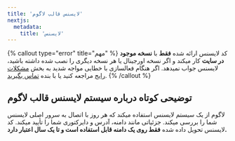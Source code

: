 ```yaml
---
title: 'لایسنس قالب لاگوم'
nextjs:
  metadata:
    title: 'لایسنس'
---
```


{% callout type="error" title="مهم" %}
کد لایسنس ارائه شده **فقط** با **نسخه موجود در سایت** کار میکند و اگر نسخه اورجینال یا هر نسخه دیگری را نصب شده داشته باشید، لایسنس جواب نمیدهد. اگر هنگام فعالسازی با خطایی مواجه شدید به بخش [مشکلات رایج](/lagom/common-problems) مراجعه کنید یا با بنده [تماس بگیرید](tg://resolve?domain=frontmstr).
{% /callout %}

## توضیحی کوتاه درباره سیستم لایسنس قالب لاگوم

لاگوم از یک سیستم لایسنس استفاده میکند که هر روز با اتصال به سرور اصلی لایسنس شما را بررسی میکند. جزئیاتی مانند دامنه، آدرس و دایرکتوری شما را تأیید میکند. کد لایسنس تحویل داده شده **فقط روی یک دامنه قابل استفاده است و تا یک سال اعتبار دارد.**
